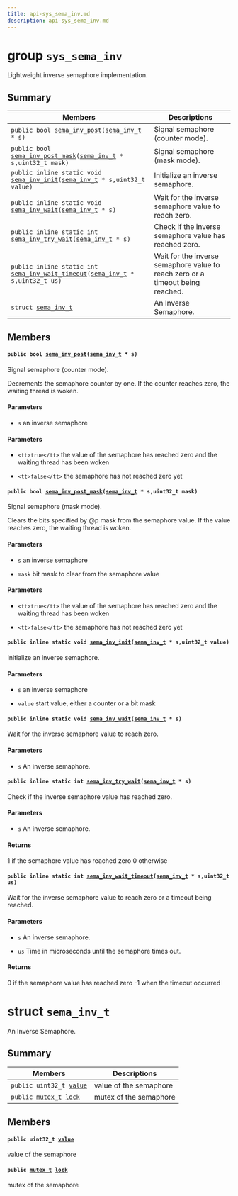 ```yaml
---
title: api-sys_sema_inv.md
description: api-sys_sema_inv.md
---
```

# group `sys_sema_inv` 

Lightweight inverse semaphore implementation.

## Summary

 Members                        | Descriptions                                
--------------------------------|---------------------------------------------
`public bool `[`sema_inv_post`](#group__sys__sema__inv_1ga8cf2306bf0dc7d6c99595d0a33763b6b)`(`[`sema_inv_t`](./doc/starlight-docs/src/content/docs/apidoc/api-sys_sema_inv.md#structsema__inv__t)` * s)`            | Signal semaphore (counter mode).
`public bool `[`sema_inv_post_mask`](#group__sys__sema__inv_1ga5bfad7bc3ec2276c63b9f84700519c35)`(`[`sema_inv_t`](./doc/starlight-docs/src/content/docs/apidoc/api-sys_sema_inv.md#structsema__inv__t)` * s,uint32_t mask)`            | Signal semaphore (mask mode).
`public inline static void `[`sema_inv_init`](#group__sys__sema__inv_1gaac32799d74aa0347b7299aba08cb8cec)`(`[`sema_inv_t`](./doc/starlight-docs/src/content/docs/apidoc/api-sys_sema_inv.md#structsema__inv__t)` * s,uint32_t value)`            | Initialize an inverse semaphore.
`public inline static void `[`sema_inv_wait`](#group__sys__sema__inv_1gaf214a04000714abaec7fba278868bbfc)`(`[`sema_inv_t`](./doc/starlight-docs/src/content/docs/apidoc/api-sys_sema_inv.md#structsema__inv__t)` * s)`            | Wait for the inverse semaphore value to reach zero.
`public inline static int `[`sema_inv_try_wait`](#group__sys__sema__inv_1gaf4490771dcbf4b1bb8bb03a737c7e29d)`(`[`sema_inv_t`](./doc/starlight-docs/src/content/docs/apidoc/api-sys_sema_inv.md#structsema__inv__t)` * s)`            | Check if the inverse semaphore value has reached zero.
`public inline static int `[`sema_inv_wait_timeout`](#group__sys__sema__inv_1ga325ab9b2ee5b5cb1ed13e87a354054f3)`(`[`sema_inv_t`](./doc/starlight-docs/src/content/docs/apidoc/api-sys_sema_inv.md#structsema__inv__t)` * s,uint32_t us)`            | Wait for the inverse semaphore value to reach zero or a timeout being reached.
`struct `[`sema_inv_t`](#structsema__inv__t) | An Inverse Semaphore.

## Members

#### `public bool `[`sema_inv_post`](#group__sys__sema__inv_1ga8cf2306bf0dc7d6c99595d0a33763b6b)`(`[`sema_inv_t`](./doc/starlight-docs/src/content/docs/apidoc/api-sys_sema_inv.md#structsema__inv__t)` * s)` 

Signal semaphore (counter mode).

Decrements the semaphore counter by one.
     If the counter reaches zero, the waiting thread is woken.

#### Parameters
* `s` an inverse semaphore

#### Parameters
* `<tt>true</tt>` the value of the semaphore has reached zero and the waiting thread has been woken 

* `<tt>false</tt>` the semaphore has not reached zero yet

#### `public bool `[`sema_inv_post_mask`](#group__sys__sema__inv_1ga5bfad7bc3ec2276c63b9f84700519c35)`(`[`sema_inv_t`](./doc/starlight-docs/src/content/docs/apidoc/api-sys_sema_inv.md#structsema__inv__t)` * s,uint32_t mask)` 

Signal semaphore (mask mode).

Clears the bits specified by @p mask from the semaphore value.
     If the value reaches zero, the waiting thread is woken.

#### Parameters
* `s` an inverse semaphore 

* `mask` bit mask to clear from the semaphore value

#### Parameters
* `<tt>true</tt>` the value of the semaphore has reached zero and the waiting thread has been woken 

* `<tt>false</tt>` the semaphore has not reached zero yet

#### `public inline static void `[`sema_inv_init`](#group__sys__sema__inv_1gaac32799d74aa0347b7299aba08cb8cec)`(`[`sema_inv_t`](./doc/starlight-docs/src/content/docs/apidoc/api-sys_sema_inv.md#structsema__inv__t)` * s,uint32_t value)` 

Initialize an inverse semaphore.

#### Parameters
* `s` an inverse semaphore 

* `value` start value, either a counter or a bit mask

#### `public inline static void `[`sema_inv_wait`](#group__sys__sema__inv_1gaf214a04000714abaec7fba278868bbfc)`(`[`sema_inv_t`](./doc/starlight-docs/src/content/docs/apidoc/api-sys_sema_inv.md#structsema__inv__t)` * s)` 

Wait for the inverse semaphore value to reach zero.

#### Parameters
* `s` An inverse semaphore.

#### `public inline static int `[`sema_inv_try_wait`](#group__sys__sema__inv_1gaf4490771dcbf4b1bb8bb03a737c7e29d)`(`[`sema_inv_t`](./doc/starlight-docs/src/content/docs/apidoc/api-sys_sema_inv.md#structsema__inv__t)` * s)` 

Check if the inverse semaphore value has reached zero.

#### Parameters
* `s` An inverse semaphore.

#### Returns
1 if the semaphore value has reached zero 0 otherwise

#### `public inline static int `[`sema_inv_wait_timeout`](#group__sys__sema__inv_1ga325ab9b2ee5b5cb1ed13e87a354054f3)`(`[`sema_inv_t`](./doc/starlight-docs/src/content/docs/apidoc/api-sys_sema_inv.md#structsema__inv__t)` * s,uint32_t us)` 

Wait for the inverse semaphore value to reach zero or a timeout being reached.

#### Parameters
* `s` An inverse semaphore. 

* `us` Time in microseconds until the semaphore times out.

#### Returns
0 if the semaphore value has reached zero -1 when the timeout occurred

# struct `sema_inv_t` 

An Inverse Semaphore.

## Summary

 Members                        | Descriptions                                
--------------------------------|---------------------------------------------
`public uint32_t `[`value`](#structsema__inv__t_1ac736060d8de3ae229fb2088698bd8f34) | value of the semaphore
`public `[`mutex_t`](./doc/starlight-docs/src/content/docs/apidoc/api-core_sync_mutex.md#structmutex__t)` `[`lock`](#structsema__inv__t_1afc317e0a2b5fc026a08d9ca506c32cc7) | mutex of the semaphore

## Members

#### `public uint32_t `[`value`](#structsema__inv__t_1ac736060d8de3ae229fb2088698bd8f34) 

value of the semaphore

#### `public `[`mutex_t`](./doc/starlight-docs/src/content/docs/apidoc/api-core_sync_mutex.md#structmutex__t)` `[`lock`](#structsema__inv__t_1afc317e0a2b5fc026a08d9ca506c32cc7) 

mutex of the semaphore

